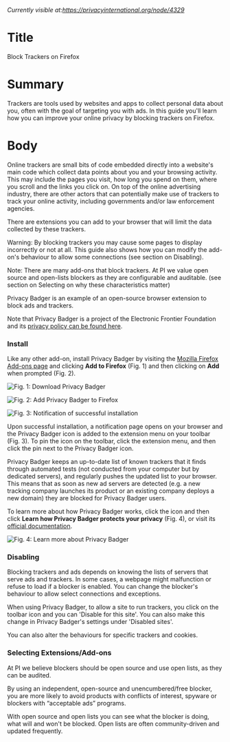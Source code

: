 *Currently visible at:https://privacyinternational.org/node/4329*


# Title  #
Block Trackers on Firefox

# Summary #

Trackers are tools used by websites and apps to collect personal data about you, often with the goal of targeting you with ads. In this guide you'll learn how you can improve your online privacy by blocking trackers on Firefox.

# Body #
Online trackers are small bits of code embedded directly into a website's main code which collect data points about you and your browsing activity. This may include the pages you visit, how long you spend on them, where you scroll and the links you click on. On top of the online advertising industry, there are other actors that can potentially make use of trackers to track your online activity, including governments and/or law enforcement agencies.

There are extensions you can add to your browser that will limit the data collected by these trackers.

Warning: By blocking trackers you may cause some pages to display incorrectly or not at all. This guide also shows how you can modify the add-on's behaviour to allow some connections (see section on Disabling).

Note: There are many add-ons that block trackers. At PI we value open source and open-lists blockers as they are configurable and auditable. (see section on Selecting on why these characteristics matter)

Privacy Badger is an example of an open-source browser extension to block ads and trackers. 

Note that Privacy Badger is a project of the Electronic Frontier Foundation and its [privacy policy can be found here][1].


### Install ###
Like any other add-on, install Privacy Badger by visiting the [Mozilla Firefox Add-ons page][2] and clicking **Add to Firefox** (Fig. 1) and then clicking on **Add** when prompted (Fig. 2).

[1]: https://www.eff.org/code/privacy/policy
[2]: https://addons.mozilla.org/en-US/firefox/addon/privacy-badger17/

![Fig. 1: Download Privacy Badger](../../images/Firefox/badger-add.png?raw=true)

![Fig. 2: Add Privacy Badger to Firefox](../../images/Firefox/badger-prompt.png?raw=true)

![Fig. 3: Notification of successful installation](../../images/Firefox/badger-notify.png?raw=true)

Upon successful installation, a notification page opens on your browser and the Privacy Badger icon is added to the extension menu on your toolbar (Fig. 3). To pin the icon on the toolbar, click the extension menu, and then click the pin next to the Privacy Badger icon. 

Privacy Badger keeps an up-to-date list of known trackers that it finds through automated tests (not conducted from your computer but by dedicated servers), and regularly pushes the updated list to your browser. This means that as soon as new ad servers are detected (e.g. a new tracking company launches its product or an existing company deploys a new domain) they are blocked for Privacy Badger users. 

To learn more about how Privacy Badger works, click the icon and then click **Learn how Privacy Badger protects your privacy** (Fig. 4), or visit its [official documentation][3].

![Fig. 4: Learn more about Privacy Badger](../../images/Firefox/badger-learn.png?raw=true)

### Disabling
Blocking trackers and ads depends on knowing the lists of servers that serve ads and trackers. In some cases, a webpage might malfunction or refuse to load if a blocker is enabled. You can change the blocker's behaviour to allow select connections and exceptions. 

When using Privacy Badger, to allow a site to run trackers, you click on the toolbar icon and you can 'Disable for this site'. You can also make this change in Privacy Badger's settings under 'Disabled sites'. 

You can also alter the behaviours for specific trackers and cookies.

### Selecting Extensions/Add-ons

At PI we believe blockers should be open source and use open lists, as they can be audited. 

By using an independent, open-source and unencumbered/free blocker, you are more likely to avoid products with conflicts of interest, spyware or blockers with “acceptable ads” programs. 

With open source and open lists you can see what the blocker is doing, what will and won't be blocked. Open lists are often community-driven and updated frequently. 


[1]: https://www.eff.org/code/privacy/policy

[2]: https://addons.mozilla.org/en-US/firefox/addon/privacy-badger17/

[3]: https://privacybadger.org/

